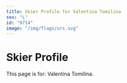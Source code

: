 ```yaml
---
title: Skier Profile for Valentina Tomilina
sex: "L"
id: "9714"
image: "/img/flags/urs.svg" 
---
```


# Skier Profile

This page is for: Valentina Tomilina.
    